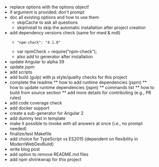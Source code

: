 * replace options with the options object!
* if argument is provided: don't prompt
* doc all existing options and how to use them
  * skipCache to ask all questions
  * skipInstall to skip the automatic installation after project creation
* add dependency versions check (same for mwd & mdl)
  *     "npm-check": "4.1.0"
  * var npmCheck = require("npm-check");
  * also add to generator after installation
* update Angular to alpha 39
* update jspm
* add scripts
* add build (gulp) with js style/quality checks for this project
* complete the readme
** how to add runtime dependencies (jspm)
** how to update runtime dependencies (jspm)
** commands list
** how to build from source section
** add more details for contributing (e.g., PR rules)
* add code coverage check
* add docker support
* create a sub-generator for Angular 2
* add dummy test in template
* make it possible to invoke with all answers at once (i.e., no prompt needed)
* finalize/test Makefile
* add choice for TypeScript vs ES2015 (dependent on flexibility in ModernWebDevBuild)
* write blog post
* add option to remove README.md files
* add npm shrinkwrap for this project
